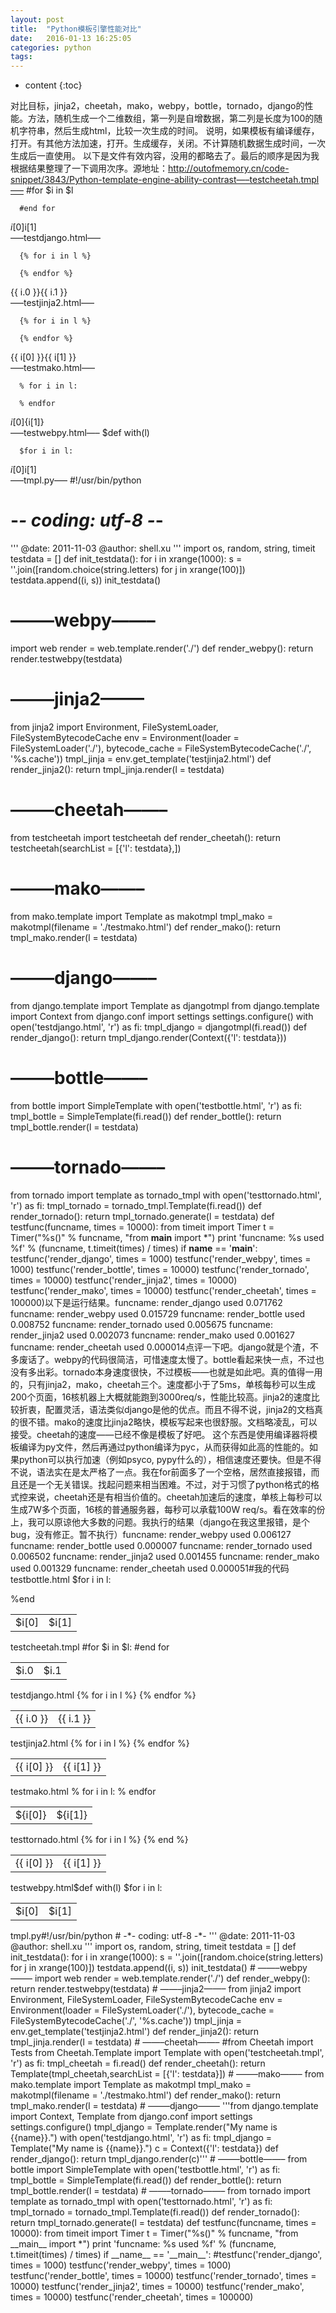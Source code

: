 ```yaml
---
layout: post
title:  "Python模板引擎性能对比"
date:   2016-01-13 16:25:05
categories: python
tags:
---
```


* content
{:toc}

对比目标，jinja2，cheetah，mako，webpy，bottle，tornado，django的性能。方法，随机生成一个二维数组，第一列是自增数据，第二列是长度为100的随机字符串，然后生成html，比较一次生成的时间。 说明，如果模板有编译缓存，打开。有其他方法加速，打开。生成缓存，关闭。不计算随机数据生成时间，一次生成后一直使用。 以下是文件有效内容，没用的都略去了。最后的顺序是因为我根据结果整理了一下调用次序。源地址：http://outofmemory.cn/code-snippet/3843/Python-template-engine-ability-contrast—–testcheetah.tmpl—–
      #for $i in $l
      
      #end for
    
$i[0]$i[1]      
—–testdjango.html—–
    
      {% for i in l %}
      
      {% endfor %}
    
{{ i.0 }}{{ i.1 }}      
—–testjinja2.html—–
    
      {% for i in l %}
      
      {% endfor %}
    
{{ i[0] }}{{ i[1] }}      
—–testmako.html—–
    
      % for i in l:
      
      % endfor
    
${i[0]}${i[1]}      
—–testwebpy.html—–
$def with(l)
    
      $for i in l:
      
$i[0]$i[1]          
—–tmpl.py—–
#!/usr/bin/python
# -*- coding: utf-8 -*-
'''
@date: 2011-11-03
@author: shell.xu
'''
import os, random, string, timeit
testdata = []
def init_testdata():
    for i in xrange(1000):
        s = ''.join([random.choice(string.letters) for j in xrange(100)])
        testdata.append((i, s))
init_testdata()
# ——–webpy——–
import web
render = web.template.render('./')
def render_webpy():
    return render.testwebpy(testdata)
# ——–jinja2——–
from jinja2 import Environment, FileSystemLoader, FileSystemBytecodeCache
env = Environment(loader = FileSystemLoader('./'),
                  bytecode_cache = FileSystemBytecodeCache('./', '%s.cache'))
tmpl_jinja = env.get_template('testjinja2.html')
def render_jinja2():
    return tmpl_jinja.render(l = testdata)
# ——–cheetah——–
from testcheetah import testcheetah
def render_cheetah():
    return testcheetah(searchList = [{'l': testdata},])
# ——–mako——–
from mako.template import Template as makotmpl
tmpl_mako = makotmpl(filename = './testmako.html')
def render_mako():
    return tmpl_mako.render(l = testdata)
# ——–django——–
from django.template import Template as djangotmpl
from django.template import Context
from django.conf import settings
settings.configure()
with open('testdjango.html', 'r') as fi: tmpl_django = djangotmpl(fi.read())
def render_django():
    return tmpl_django.render(Context({'l': testdata}))
# ——–bottle——–
from bottle import SimpleTemplate
with open('testbottle.html', 'r') as fi: tmpl_bottle = SimpleTemplate(fi.read())
def render_bottle():
    return tmpl_bottle.render(l = testdata)
# ——–tornado——–
from tornado import template as tornado_tmpl
with open('testtornado.html', 'r') as fi: tmpl_tornado = tornado_tmpl.Template(fi.read())
def render_tornado():
    return tmpl_tornado.generate(l = testdata)
def testfunc(funcname, times = 10000):
    from timeit import Timer
    t = Timer("%s()" % funcname, "from __main__ import *")
    print 'funcname: %s used %f' % (funcname, t.timeit(times) / times)
if __name__ == '__main__':
    testfunc('render_django', times = 1000)
    testfunc('render_webpy', times = 1000)
    testfunc('render_bottle', times = 10000)
    testfunc('render_tornado', times = 10000)
    testfunc('render_jinja2', times = 10000)
    testfunc('render_mako', times = 10000)
    testfunc('render_cheetah', times = 100000)以下是运行结果。funcname: render_django used 0.071762
funcname: render_webpy used 0.015729
funcname: render_bottle used 0.008752
funcname: render_tornado used 0.005675
funcname: render_jinja2 used 0.002073
funcname: render_mako used 0.001627
funcname: render_cheetah used 0.000014点评一下吧。django就是个渣，不多废话了。webpy的代码很简洁，可惜速度太慢了。bottle看起来快一点，不过也没有多出彩。tornado本身速度很快，不过模板——也就是如此吧。真的值得一用的，只有jinja2，mako，cheetah三个。速度都小于了5ms，单核每秒可以生成200个页面，16核机器上大概就能跑到3000req/s，性能比较高。jinja2的速度比较折衷，配置灵活，语法类似django是他的优点。而且不得不说，jinja2的文档真的很不错。mako的速度比jinja2略快，模板写起来也很舒服。文档略凌乱，可以接受。cheetah的速度——已经不像是模板了好吧。 这个东西是使用编译器将模板编译为py文件，然后再通过python编译为pyc，从而获得如此高的性能的。如果python可以执行加速（例如psyco, pypy什么的），相信速度还要快。但是不得不说，语法实在是太严格了一点。我在for前面多了一个空格，居然直接报错，而且还是一个无关错误。找起问题来相当困难。不过，对于习惯了python格式的格式控来说，cheetah还是有相当价值的。cheetah加速后的速度，单核上每秒可以生成7W多个页面，16核的普通服务器，每秒可以承载100W req/s。看在效率的份上，我可以原谅他大多数的问题。我执行的结果（django在我这里报错，是个bug，没有修正。暂不执行）funcname: render_webpy used 0.006127
funcname: render_bottle used 0.000007
funcname: render_tornado used 0.006502
funcname: render_jinja2 used 0.001455
funcname: render_mako used 0.001329
funcname: render_cheetah used 0.000051#我的代码testbottle.html    <table>      $for i in l:
      <tr>
<td>$i[0]</td>
<td>$i[1]</td>
      </tr>
      %end
    </table>testcheetah.tmpl<table>
      #for $i in $l:
      <tr>
<td>$i.0</td>
<td>$i.1</td>
      </tr>
      #end for
    </table>testdjango.html<table>
      {% for i in l %}
      <tr>
<td>{{ i.0 }}</td>
<td>{{ i.1 }}</td>
      </tr>
      {% endfor %}
    </table>testjinja2.html<table>
      {% for i in l %}
      <tr>
<td>{{ i[0] }}</td>
<td>{{ i[1] }}</td>
      </tr>
      {% endfor %}
    </table>testmako.html<table>
      % for i in l:
      <tr>
<td>${i[0]}</td>
<td>${i[1]}</td>
      </tr>
      % endfor
    </table>testtornado.html<table>
      {% for i in l %}
      <tr>
<td>{{ i[0] }}</td>
<td>{{ i[1] }}</td>
      </tr>
      {% end %}
    </table>testwebpy.html$def with(l)
    <table>
      $for i in l:
      <tr>
<td>$i[0]</td>
<td>$i[1]</td>
      </tr>
    </table>tmpl.py#!/usr/bin/python
# -*- coding: utf-8 -*-
'''
@date: 2011-11-03
@author: shell.xu
'''
import os, random, string, timeit
testdata = []
def init_testdata():
    for i in xrange(1000):
        s = ''.join([random.choice(string.letters) for j in xrange(100)])
        testdata.append((i, s))
init_testdata()
# ——–webpy——–
import web
render = web.template.render('./')
def render_webpy():
    return render.testwebpy(testdata)
# ——–jinja2——–
from jinja2 import Environment, FileSystemLoader, FileSystemBytecodeCache
env = Environment(loader = FileSystemLoader('./'),
                  bytecode_cache = FileSystemBytecodeCache('./', '%s.cache'))
tmpl_jinja = env.get_template('testjinja2.html')
def render_jinja2():
    return tmpl_jinja.render(l = testdata)
# ——–cheetah——–
#from Cheetah import Tests
from Cheetah.Template import Template
with open('testcheetah.tmpl', 'r') as fi:
    tmpl_cheetah = fi.read()
def render_cheetah():
    return Template(tmpl_cheetah,searchList = [{'l': testdata}])
# ——–mako——–
from mako.template import Template as makotmpl
tmpl_mako = makotmpl(filename = './testmako.html')
def render_mako():
    return tmpl_mako.render(l = testdata)
# ——–django——–
'''from django.template import Context, Template
from django.conf import settings
settings.configure()
tmpl_django = Template.render("My name is {{name}}.")
with open('testdjango.html', 'r') as fi:
    tmpl_django = Template("My name is {{name}}.")
    c = Context({'l': testdata})
def render_django():
    return tmpl_django.render(c)'''
# ——–bottle——–
from bottle import SimpleTemplate
with open('testbottle.html', 'r') as fi:
    tmpl_bottle = SimpleTemplate(fi.read())
def render_bottle():
    return tmpl_bottle.render(l = testdata)
# ——–tornado——–
from tornado import template as tornado_tmpl
with open('testtornado.html', 'r') as fi:
    tmpl_tornado = tornado_tmpl.Template(fi.read())
def render_tornado():
    return tmpl_tornado.generate(l = testdata)
def testfunc(funcname, times = 10000):
    from timeit import Timer
    t = Timer("%s()" % funcname, "from __main__ import *")
    print 'funcname: %s used %f' % (funcname, t.timeit(times) / times)
if __name__ == '__main__':
    #testfunc('render_django', times = 1000)
    testfunc('render_webpy', times = 1000)
    testfunc('render_bottle', times = 10000)
    testfunc('render_tornado', times = 10000)
    testfunc('render_jinja2', times = 10000)
    testfunc('render_mako', times = 10000)
    testfunc('render_cheetah', times = 100000)
        
